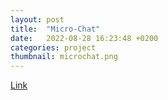 ```yaml
---
layout: post
title:  "Micro-Chat"
date:   2022-08-28 16:23:48 +0200
categories: project
thumbnail: microchat.png
---
```


[Link](https://github.com/migvidal/migvidal-micro-chat)